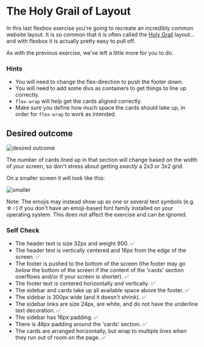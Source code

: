 # The Holy Grail of Layout

In this last flexbox exercise you're going to recreate an incredibly common website layout. It is so common that it is often called the [Holy Grail](https://www.google.com/search?q=holy+grail+layout&tbm=isch&sclient=img) layout... and with flexbox it is actually pretty easy to pull off.

As with the previous exercise, we've left a little more for you to do.

### Hints
- You will need to change the flex-direction to push the footer down.
- You will need to add some divs as containers to get things to line up correctly.
- `flex-wrap` will help get the cards aligned correctly.
-  Make sure you define how much space the cards should take up, in order for `flex-wrap` to work as intended.

## Desired outcome

![desired outcome](./desired-outcome.png)

The number of cards lined up in that section will change based on the width of your screen, so don't stress about getting _exactly_ a 2x3 or 3x2 grid.

On a smaller screen it will look like this:

![smaller](./desired-outcome-smaller.png)

Note: The emojis may instead show up as one or several text symbols (e.g. &#9734;&#9794;) if you don't have an emoji-based font family installed on your operating system. This does not affect the exercise and can be ignored.

### Self Check
- The header text is size 32px and weight 900. ✅   
- The header text is vertically centered and 16px from the edge of the screen. ✅
- The footer is pushed to the bottom of the screen (the footer may go _below_ the bottom of the screen if the content of the 'cards' section overflows and/or if your screen is shorter). ✅
- The footer text is centered horizontally and vertically. ✅
- The sidebar and cards take up all available space above the footer. ✅
- The sidebar is 300px wide (and it doesn't shrink). ✅
- The sidebar links are size 24px, are white, and do not have the underline text decoration. ✅
- The sidebar has 16px padding. ✅
- There is 48px padding around the 'cards' section. ✅
- The cards are arranged horizontally, but wrap to multiple lines when they run out of room on the page. ✅
